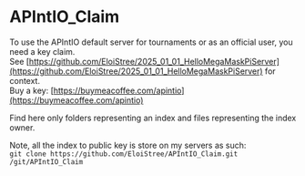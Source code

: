 # APIntIO_Claim

To use the APIntIO default server for tournaments or as an official user, you need a key claim.  
See [https://github.com/EloiStree/2025_01_01_HelloMegaMaskPiServer](https://github.com/EloiStree/2025_01_01_HelloMegaMaskPiServer) for context.  
Buy a key: [https://buymeacoffee.com/apintio](https://buymeacoffee.com/apintio)

Find here only folders representing an index and files representing the index owner.

Note, all the index to public key is store on my servers as such:     
`git clone https://github.com/EloiStree/APIntIO_Claim.git /git/APIntIO_Claim`  

